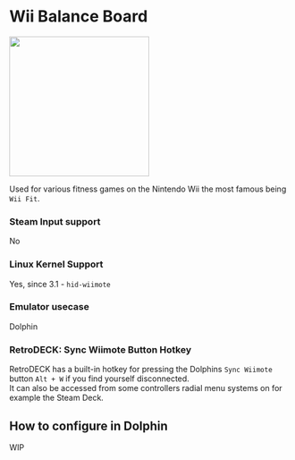 # Wii Balance Board

<img src="../../../wiki_images/controllers/wii-balance-board.png" width="250">

Used for various fitness games on the Nintendo Wii the most famous being `Wii Fit`.

### Steam Input support
No

### Linux Kernel Support
Yes, since 3.1 - `hid-wiimote`

### Emulator usecase
Dolphin

### RetroDECK: Sync Wiimote Button Hotkey

RetroDECK has a built-in hotkey for pressing the Dolphins `Sync Wiimote` button `Alt + W` if you find yourself disconnected.<br>
It can also be accessed from some controllers radial menu systems on for example the Steam Deck.

## How to configure in Dolphin

WIP
